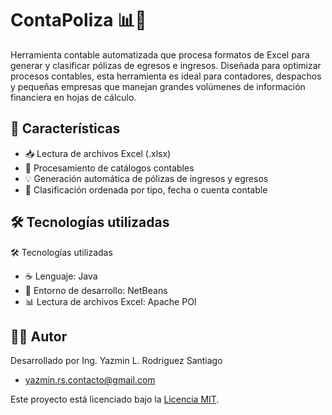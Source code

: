 # ContaPoliza 📊📁

Herramienta contable automatizada que procesa formatos de Excel para generar y clasificar pólizas de egresos e ingresos. Diseñada para optimizar procesos contables, esta herramienta es ideal para contadores, despachos y pequeñas empresas que manejan grandes volúmenes de información financiera en hojas de cálculo.

## 🚀 Características

- 📥 Lectura de archivos Excel (.xlsx)
- 🧾 Procesamiento de catálogos contables
- 💡 Generación automática de pólizas de ingresos y egresos
- 📂 Clasificación ordenada por tipo, fecha o cuenta contable

## 🛠️ Tecnologías utilizadas

🛠️ Tecnologías utilizadas
- ☕ Lenguaje: Java
- 🧰 Entorno de desarrollo: NetBeans
- 📊 Lectura de archivos Excel: Apache POI

## 👨‍💻 Autor
Desarrollado por Ing. Yazmin L. Rodriguez Santiago
- yazmin.rs.contacto@gmail.com


Este proyecto está licenciado bajo la [Licencia MIT](LICENSE).
